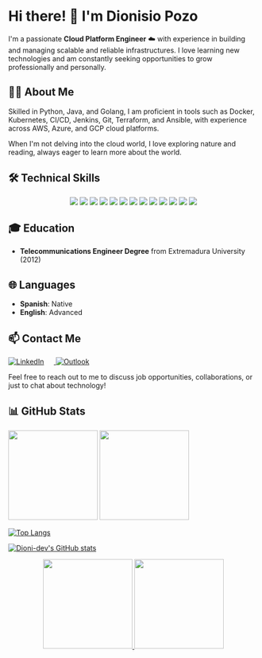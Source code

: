 # Hi there! 👋 I'm Dionisio Pozo

I'm a passionate **Cloud Platform Engineer** :cloud: with experience in building and managing scalable and reliable infrastructures. I love learning new technologies and am constantly seeking opportunities to grow professionally and personally.

## 👨‍💻 About Me

Skilled in Python, Java, and Golang, I am proficient in tools such as Docker, Kubernetes, CI/CD, Jenkins, Git, Terraform, and Ansible, with experience across AWS, Azure, and GCP cloud platforms.

When I'm not delving into the cloud world, I love exploring nature and reading, always eager to learn more about the world.

## 🛠️ Technical Skills

<p align="center">
  <img src="https://img.shields.io/badge/-Python-3776AB?style=for-the-badge&logo=Python&logoColor=white" /> 
  <img src="https://img.shields.io/badge/-Java-007396?style=for-the-badge&logo=Java&logoColor=white" /> 
  <img src="https://img.shields.io/badge/-Go-00ADD8?style=for-the-badge&logo=Go&logoColor=white" /> 
  <img src="https://img.shields.io/badge/-Docker-2496ED?style=for-the-badge&logo=Docker&logoColor=white" /> 
  <img src="https://img.shields.io/badge/-Kubernetes-326CE5?style=for-the-badge&logo=Kubernetes&logoColor=white" /> 
  <img src="https://img.shields.io/badge/-CI/CD-F7B93E?style=for-the-badge&logo=Jenkins&logoColor=black" /> 
  <img src="https://img.shields.io/badge/-Jenkins-D24939?style=for-the-badge&logo=Jenkins&logoColor=white" /> 
  <img src="https://img.shields.io/badge/-Git-F05032?style=for-the-badge&logo=git&logoColor=white" /> 
  <img src="https://img.shields.io/badge/-Terraform-623CE4?style=for-the-badge&logo=Terraform&logoColor=white" /> 
  <img src="https://img.shields.io/badge/-Ansible-EE0000?style=for-the-badge&logo=Ansible&logoColor=white" /> 
  <img src="https://img.shields.io/badge/-AWS-232F3E?style=for-the-badge&logo=Amazon-AWS&logoColor=white" /> 
  <img src="https://img.shields.io/badge/-Azure-0089D6?style=for-the-badge&logo=Microsoft-Azure&logoColor=white" /> 
  <img src="https://img.shields.io/badge/-GCP-4285F4?style=for-the-badge&logo=Google-Cloud&logoColor=white" />
</p>

## 🎓 Education

- **Telecommunications Engineer Degree** from Extremadura University (2012)

## 🌐 Languages

- **Spanish**: Native
- **English**: Advanced

## 📫 Contact Me

<a href="https://www.linkedin.com/in/dionisiopozo">
  <img alt="LinkedIn" src="https://img.shields.io/badge/-LinkedIn-blue?style=for-the-badge&logo=Linkedin&logoColor=white" style="margin-right: 20px;"/>
</a>
<a href="mailto:dionisio.pozo@outlook.com">
  <img alt="Outlook" src="https://img.shields.io/badge/Microsoft_Outlook-0078D4?style=for-the-badge&logo=microsoft-outlook&logoColor=white" />
</a>

Feel free to reach out to me to discuss job opportunities, collaborations, or just to chat about technology! 

## 📊 GitHub Stats

<p>
  <img height="180em" src="https://github-readme-stats.vercel.app/api?username=dioni-dev&show_icons=true&hide_border=true&&count_private=true&include_all_commits=true" />
  <img height="180em" src="https://github-readme-stats.vercel.app/api/top-langs/?username=dioni-dev&exclude_repo=KNN-Image-Classification&show_icons=true&hide_border=true&layout=compact&langs_count=8"/>
</p>



[![Top Langs](https://github-readme-stats.vercel.app/api/top-langs/?username=dioni-dev&layout=compact)](https://github.com/dioni-dev)

[![Dioni-dev's GitHub stats](https://github-readme-stats.vercel.app/api?username=dioni-dev)](https://github.com/dioni-dev)


<p align="center">
  <a href="https://github.com/dioni-dev">
    <img height="180em" src="https://github-readme-stats.vercel.app/api?username=dioni-dev" />
  </a>
  <a href="https://github.com/dioni-dev">
    <img height="180em" src="https://github-readme-stats.vercel.app/api/top-langs/?username=dioni-dev&layout=compact" />
  </a>
</p>
